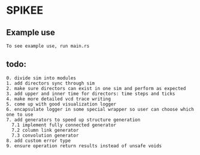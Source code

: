 # SPIKEE
  ## Example use

    To see example use, run main.rs

  ## todo: 
    0. divide sim into modules
    1. add directors sync through sim 
    2. make sure directors can exist in one sim and perform as expected
    3. add upper and inner time for directors: time steps and ticks
    4. make more detailed vcd trace writing 
    5. come up with good visualization logger 
    6. encapsulate logger in some special wrapper so user can choose which one to use
    7. add generators to speed up structure generation
      7.1 implement fully connected generator 
      7.2 column link generator
      7.3 convolution generator
    8. add custom error type
    9. ensure operation return results instead of unsafe voids